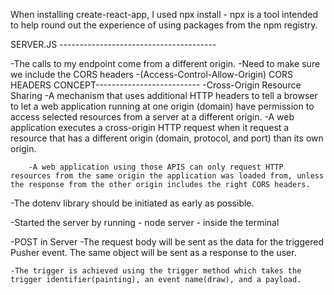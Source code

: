 When installing create-react-app, I used npx install -
    npx is a tool intended to help round out the experience of using packages from the npm registry. 

SERVER.JS ---------------------------------------

-The calls to my endpoint come from a different origin. 
    -Need to make sure we include the CORS headers
        -(Access-Control-Allow-Origin)
    CORS HEADERS CONCEPT--------------------------
        -Cross-Origin Resource Sharing
        -A mechanism that uses additional HTTP headers to tell a browser to let a web application running at one origin (domain) have permission to access selected resources from a server at a different origin. 
        -A web application executes a cross-origin HTTP request when it request a resource that has a different origin (domain, protocol, and port) than its own origin.

        -A web application using those APIS can only request HTTP resources from the same origin the application was loaded from, unless the response from the other origin includes the right CORS headers.  

-The dotenv library should be initiated as early as possible. 

-Started the server by running - node server - inside the terminal

-POST in Server
    -The request body will be sent as the data for the triggered Pusher event. The same object will be sent as a response to the user. 

    -The trigger is achieved using the trigger method which takes the trigger identifier(painting), an event name(draw), and a payload.